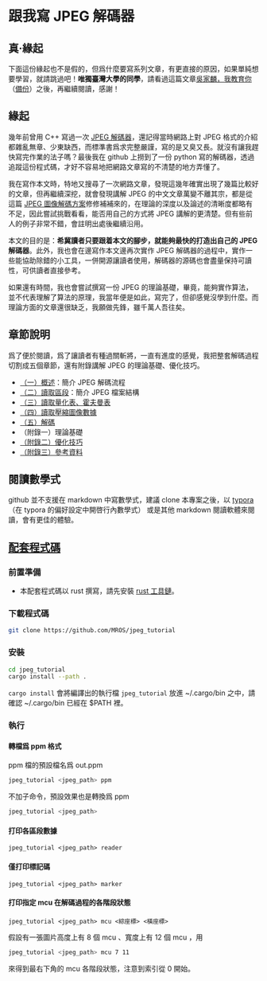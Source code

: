 # 跟我寫 JPEG 解碼器

## 真‧緣起
下面這份緣起也不是假的，但爲什麼要寫系列文章，有更直接的原因，如果單純想要學習，就請跳過吧！**唯獨臺灣大學的同學**，請看過這篇文章[吳家麟，我教育你](https://city-of-infinity.com/app/b/%E5%85%AB%E5%8D%A6/a/%E5%90%B3%E5%AE%B6%E9%BA%9F%EF%BC%8C%E6%88%91%E6%95%99%E8%82%B2%E4%BD%A0?id=5cbcd478271ae627b77544ff) （[備份](https://hackmd.io/ctyDPW8dTIuHCaCDkgw-SQ?both)）之後，再繼續閱讀，感謝！

## 緣起
幾年前曾用 C++ 寫過一次 [JPEG 解碼器](https://github.com/MROS/jpeg_decoder)，還記得當時網路上對 JPEG 格式的介紹都雜亂無章、少東缺西，而標準書爲求完整嚴謹，寫的是又臭又長。就沒有讓我趕快寫完作業的法子嗎？最後我在 github 上撈到了一份 python 寫的解碼器，透過追蹤這份程式碼，才好不容易地把網路文章寫的不清楚的地方弄懂了。

我在寫作本文時，特地又搜尋了一次網路文章，發現這幾年確實出現了幾篇比較好的文章，但再繼續深挖，就會發現講解 JPEG 的中文文章萬變不離其宗，都是從這篇 [JPEG 圖像解碼方案](http://read.pudn.com/downloads166/ebook/757412/jpeg/JPEG%CD%BC%CF%F1%BD%E2%C2%EB%B7%BD%B0%B8.pdf)修修補補來的，在理論的深度以及論述的清晰度都略有不足，因此嘗試挑戰看看，能否用自己的方式將 JPEG 講解的更清楚。但有些前人的例子非常不錯，會註明出處後繼續沿用。

本文的目的是：**希冀讀者只要跟着本文的腳步，就能夠最快的打造出自己的 JPEG 解碼器**。此外，我也會在邊寫作本文邊再次實作 JPEG 解碼器的過程中，實作一些能協助除錯的小工具，一併開源讓讀者使用，解碼器的源碼也會盡量保持可讀性，可供讀者直接參考。

如果還有時間，我也會嘗試撰寫一份 JPEG 的理論基礎，畢竟，能夠實作算法，並不代表理解了算法的原理，我當年便是如此，寫完了，但卻感覺沒學到什麼。而理論方面的文章還很缺乏，我願做先鋒，雖千萬人吾往矣。

## 章節說明

爲了便於閱讀，爲了讓讀者有種過關斬將，一直有進度的感覺，我把整套解碼過程切割成五個章節，還有附錄講解 JPEG 的理論基礎、優化技巧。

- [（一）概述](https://github.com/MROS/jpeg_tutorial/blob/master/doc/%E8%B7%9F%E6%88%91%E5%AF%ABjpeg%E8%A7%A3%E7%A2%BC%E5%99%A8%EF%BC%88%E4%B8%80%EF%BC%89%E6%A6%82%E8%BF%B0.md)：簡介 JPEG 解碼流程
- [（二）讀取區段](https://github.com/MROS/jpeg_tutorial/blob/master/doc/%E8%B7%9F%E6%88%91%E5%AF%ABjpeg%E8%A7%A3%E7%A2%BC%E5%99%A8%EF%BC%88%E4%BA%8C%EF%BC%89%E6%AA%94%E6%A1%88%E7%B5%90%E6%A7%8B.md)：簡介 JPEG 檔案結構
- [（三）讀取量化表、霍夫曼表](https://github.com/MROS/jpeg_tutorial/blob/master/doc/%E8%B7%9F%E6%88%91%E5%AF%ABjpeg%E8%A7%A3%E7%A2%BC%E5%99%A8%EF%BC%88%E4%B8%89%EF%BC%89%E8%AE%80%E5%8F%96%E9%87%8F%E5%8C%96%E8%A1%A8%E3%80%81%E9%9C%8D%E5%A4%AB%E6%9B%BC%E8%A1%A8.md)
- [（四）讀取壓縮圖像數據](https://github.com/MROS/jpeg_tutorial/blob/master/doc/%E8%B7%9F%E6%88%91%E5%AF%ABjpeg%E8%A7%A3%E7%A2%BC%E5%99%A8%EF%BC%88%E5%9B%9B%EF%BC%89%E8%AE%80%E5%8F%96%E5%A3%93%E7%B8%AE%E5%9C%96%E5%83%8F%E6%95%B8%E6%93%9A.md)
- [（五）解碼](https://github.com/MROS/jpeg_tutorial/blob/master/doc/%E8%B7%9F%E6%88%91%E5%AF%ABjpeg%E8%A7%A3%E7%A2%BC%E5%99%A8%EF%BC%88%E4%BA%94%EF%BC%89%E8%A7%A3%E7%A2%BC.md)
- （附錄一）理論基礎
- [（附錄二）優化技巧](https://github.com/MROS/jpeg_tutorial/blob/master/doc/%E8%B7%9F%E6%88%91%E5%AF%ABjpeg%E8%A7%A3%E7%A2%BC%E5%99%A8%EF%BC%88%E9%99%84%E9%8C%84%E4%BA%8C%EF%BC%89%E5%84%AA%E5%8C%96%E6%8A%80%E5%B7%A7.md)
- [（附錄三）參考資料](https://github.com/MROS/jpeg_tutorial/blob/master/doc/%E8%B7%9F%E6%88%91%E5%AF%ABjpeg%E8%A7%A3%E7%A2%BC%E5%99%A8%EF%BC%88%E9%99%84%E9%8C%84%E4%B8%89%EF%BC%89%E5%8F%83%E8%80%83%E8%B3%87%E6%96%99.md)

## 閱讀數學式
github 並不支援在 markdown 中寫數學式，建議 clone 本專案之後，以 [typora](https://typora.io/) （在 typora 的偏好設定中開啓行內數學式） 或是其他 markdown 閱讀軟體來閱讀，會有更佳的體驗。

## [配套程式碼](https://github.com/MROS/jpeg_tutorial)

### 前置準備

- 本配套程式碼以 rust 撰寫，請先安裝 [rust 工具鏈](https://www.rust-lang.org/tools/install)。

### 下載程式碼
``` sh
git clone https://github.com/MROS/jpeg_tutorial
```

### 安裝

```sh
cd jpeg_tutorial
cargo install --path .
```
`cargo install` 會將編譯出的執行檔 `jpeg_tutorial` 放進 ~/.cargo/bin 之中，請確認 ~/.cargo/bin 已經在 $PATH 裡。

### 執行

#### 轉檔爲 ppm 格式

ppm 檔的預設檔名爲 out.ppm

``` sh
jpeg_tutorial <jpeg_path> ppm
```

不加子命令，預設效果也是轉換爲 ppm

```sh
jpeg_tutorial <jpeg_path>
```

#### 打印各區段數據

```
jpeg_tutorial <jpeg_path> reader
```

#### 僅打印標記碼

```
jpeg_tutorial <jpeg_path> marker
```

#### 打印指定 mcu 在解碼過程的各階段狀態

```
jpeg_tutorial <jpeg_path> mcu <綜座標> <橫座標>
```

假設有一張圖片高度上有 8 個 mcu  、寬度上有 12 個 mcu ，用

```sh
jpeg_tutorial <jpeg_path> mcu 7 11
```

來得到最右下角的 mcu 各階段狀態，注意到索引從 0 開始。
